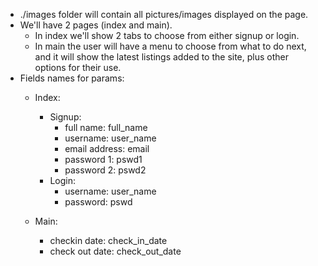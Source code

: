 - ./images folder will contain all pictures/images displayed on the page.
- We'll have 2 pages (index and main).
  - In index we'll show 2 tabs to choose from either signup or login.
  - In main the user will have a menu to choose from what to do next, and it will show the latest listings added to the site, plus other options for their use.
- Fields names for params:
  - Index:
    - Signup:
      - full name: full_name
      - username: user_name
      - email address: email
      - password 1: pswd1
      - password 2: pswd2
    - Login:
      - username: user_name
      - password: pswd

  - Main:
    - checkin date: check_in_date
    - check out date: check_out_date
